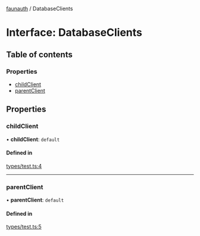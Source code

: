 [faunauth](../index.md) / DatabaseClients

# Interface: DatabaseClients

## Table of contents

### Properties

- [childClient](DatabaseClients.md#childclient)
- [parentClient](DatabaseClients.md#parentclient)

## Properties

### childClient

• **childClient**: `default`

#### Defined in

[types/test.ts:4](https://github.com/alexnitta/faunauth/blob/baabf83/src/types/test.ts#L4)

___

### parentClient

• **parentClient**: `default`

#### Defined in

[types/test.ts:5](https://github.com/alexnitta/faunauth/blob/baabf83/src/types/test.ts#L5)
